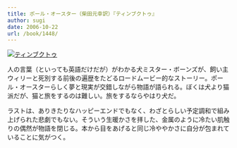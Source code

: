```yaml
---
title: ポール・オースター（柴田元幸訳）『ティンブクトゥ』
author: sugi
date: 2006-10-22
url: /book/1448/
---
```

<a href="http://www.amazon.co.jp/exec/obidos/ASIN/4105217119/chezsugi-22/ref=nosim/" name="amazletlink" target="_blank"><img src="http://i0.wp.com/ecx.images-amazon.com/images/I/41guNTRkDiL.SL160.jpg?w=660" alt="ティンブクトゥ" class="alignleft" data-recalc-dims="1" /></a>

人の言葉（といっても英語だけだが）がわかる犬ミスター・ボーンズが、飼い主ウィリーと死別する前後の遍歴をたどるロードムービー的なストーリー。ポール・オースターらしく夢と現実が交錯しながら物語が語られる。ぼくは犬より猫派だが、猫と旅をするのは難しい。旅をするならやはり犬だ。

ラストは、ありきたりなハッピーエンドでもなく、わざとらしい予定調和で組み上げられた悲劇でもない。そういう生暖かさを拝した、金属のように冷たい肌触りの偶然が物語を閉じる。本から目をあげると同じ冷ややかさに自分が包まれていることに気がつく。

